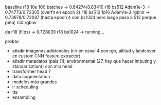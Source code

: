 baseline
r18 10e 100 batches -> 0.84274/0.83410
r18 bs512 Adam1e-3 -> 0.74773/0.72305 (overfit en epoch 2)
r18 bs512 fp16 Adam1e-3 rgbnir -> 0.73979/0.72087 (hasta epoch 4 con bs1024 pero luego paso a 512 porque peta)
r50 rgbnir

da
r18 (flips) -> 0.728839
r18 bs1024 -> running...

probar:

- añadir imágenes adicionales (nir en canal 4 con rgb, altitud y landcover en custom CNN feature extractor)
- añadir metadatos (país (1), environmental (27, hay que hacer imputing y standarization)) con mlp head
- transformer head ?
- data augmentation
- modelos más grandes
- lr scheduling
- tta
- ensambling
